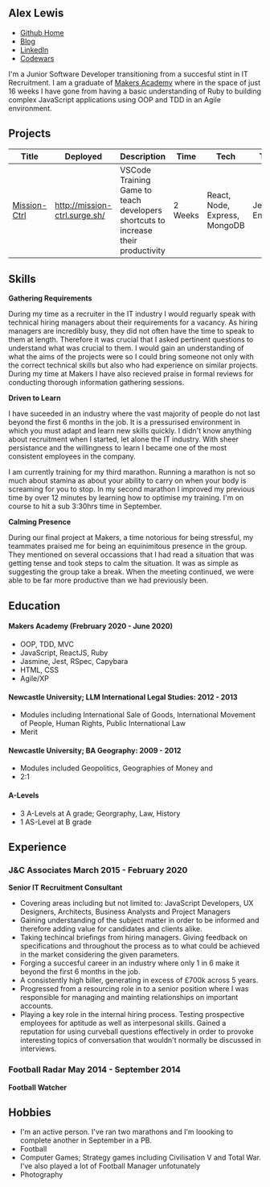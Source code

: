 ## Alex Lewis

- [Github Home](https://github.com/AlexLewis10)
- [Blog](https://medium.com/@alexlewis374) 
- [LinkedIn](https://www.linkedin.com/in/alex-lewis-022761a8/)
- [Codewars](https://www.codewars.com/users/ALJALE)

I'm a Junior Software Developer transitioning from a succesful stint in IT Recruitment. I am a graduate of [Makers Academy](https://makers.tech/) where in the space of just 16 weeks I have gone from having a basic understanding of Ruby to building complex JavaScript applications using OOP and TDD in an Agile environment.

## Projects

| Title | Deployed | Description | Time | Tech | Test |
|-------|----------|-------------|------|------|------|
| [Mission-Ctrl](https://github.com/AlexLewis10/mission-ctrl) | http://mission-ctrl.surge.sh/ |VSCode Training Game to teach developers shortcuts to increase their productivity | 2 Weeks | React, Node, Express, MongoDB | Jest, Enzyme |


## Skills

**Gathering Requirements**

During my time as a recruiter in the IT industry I would reguarly speak with technical hiring managers about their requirements for a vacancy. As hiring managers are incredibly busy, they did not often have the time to speak to them at length. Therefore it was crucial that I asked pertinent questions to understand what was crucial to them. I would gain an understanding of what the aims of the projects were so I could bring someone not only with the correct technical skills but also who had experience on similar projects. During my time at Makers I have also recieved praise in formal reviews for conducting thorough information gathering sessions.

**Driven to Learn**

I have suceeded in an industry where the vast majority of people do not last beyond the first 6 months in the job. It is a pressurised environment in which you must adapt and learn new skills quickly.  I didn't know anything about recruitment when I started, let alone the IT industry. With sheer persistance and the willingness to learn I became one of the most consistent employees in the company.

I am currently training for my third marathon. Running a marathon is not so much about stamina as about your ability to carry on when your body is screaming for you to stop. In my second marathon I improved my previous time by over 12 minutes by learning how to optimise my training. I'm on course to hit a sub 3:30hrs time in September.

**Calming Presence**

During our final project at Makers, a time notorious for being stressful, my teammates praised me for being an equinimitous presence in the group. They mentioned on several occassions that I had read a situation that was getting tense and took steps to calm the situation. It was as simple as suggesting the group take a break. When the meeting continued, we were able to be far more productive than we had previously been. 


## Education

#### Makers Academy (Frebruary 2020 - June 2020)

- OOP, TDD, MVC
- JavaScript, ReactJS, Ruby
- Jasmine, Jest, RSpec, Capybara 
- HTML, CSS
- Agile/XP

#### Newcastle University; LLM International Legal Studies: 2012 - 2013

- Modules including International Sale of Goods, International Movement of People, Human Rights, Public International Law
- Merit

#### Newcastle University; BA Geography: 2009 - 2012

- Modules included Geopolitics, Geographies of Money and 
- 2:1 

#### A-Levels

- 3 A-Levels at A grade; Georgraphy, Law, History
- 1 AS-Level at B grade

## Experience

### J&C Associates March 2015 - February 2020 
**Senior IT Recruitment Consultant**
- Covering areas including but not limited to: JavaScript Developers, UX Designers, Architects, Business Analysts     and Project Managers
- Gaining understanding of the subject matter in order to be informed and therefore adding value for candidates and clients alike.
- Taking techincal briefings from hiring managers. Giving feedback on specifications and throughout the process as to what could be achieved in the market considering the given parameters.
- Forging a succesful career in an industry where only 1 in 6 make it beyond the first 6 months in the job.
- A consistently high biller, generating in excess of £700k across 5 years.
- Progressed from a resourcing role in to a senior position where I was responsible for managing and mainting relationships on important accounts.
- Playing a key role in the internal hiring process. Testing prospective employees for aptitude as well as      interpesonal skills. Gained a reputation for using curveball questions effectively in order to provoke       interesting topics of conversation that wouldn't normally be discussed in interviews.

### Football Radar May 2014 - September 2014   
**Football Watcher**

## Hobbies

- I'm an active person. I've ran two marathons and I'm loooking to complete another in September in a PB.
- Football
- Computer Games; Strategy games including Civilisation V and Total War. I've also played a lot of Football Manager   unfotunately
- Photography
